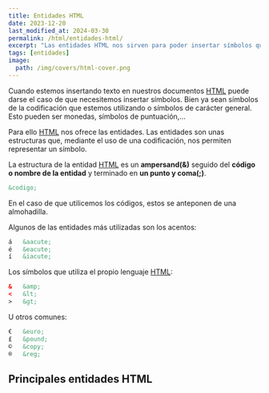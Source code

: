 ```yaml
---
title: Entidades HTML
date: 2023-12-20
last_modified_at: 2024-03-30
permalink: /html/entidades-html/
excerpt: "Las entidades HTML nos sirven para poder insertar símbolos que se vean de forma correcta en cualquier codificación del lenguaje."
tags: [entidades]
image:
  path: /img/covers/html-cover.png
---
```


Cuando estemos insertando texto en nuestros documentos [HTML](https://www.manualweb.net/html/) puede darse el caso de que necesitemos insertar símbolos. Bien ya sean símbolos de la codificación que estemos utilizando o símbolos de carácter general. Esto pueden ser monedas, símbolos de puntuación,…


Para ello [HTML](https://www.manualweb.net/html/) nos ofrece las entidades. Las entidades son unas estructuras que, mediante el uso de una codificación, nos permiten representar un símbolo.


La estructura de la entidad [HTML](https://www.manualweb.net/html/) es un **ampersand(&)** seguido del **código o nombre de la entidad** y terminado en **un punto y coma(;)**.


```html
&codigo;
```


En el caso de que utilicemos los códigos, estos se anteponen de una almohadilla.


Algunos de las entidades más utilizadas son los acentos:


```html
á   &aacute;
é   &eacute;
í   &iacute;
```


Los símbolos que utiliza el propio lenguaje [HTML](https://www.manualweb.net/html/):


```html
&   &amp;
<   &lt;
>   &gt;
```


U otros comunes:


```html
€   &euro;
£   &pound;
©   &copy;
®   &reg;
```


## Principales entidades HTML

